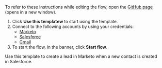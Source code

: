 To refer to these instructions while editing the flow, open the [GitHub page](https://github.com/ot4i/app-connect-templates/tree/main/resources/markdown/Create%20a%20lead%20in%20Marketo%20when%20a%20new%20contact%20is%20created%20in%20Salesforce_instructions.md) (opens in a new window).

1. Click **Use this templatew** to start using the template.
2. Connect to the following accounts by using your credentials:
   - [Marketo](https://ibm.biz/appconnect-marketo)
   - [Salesforce](https://ibm.biz/ach2salesforce)
   - [Gmail](https://ibm.biz/acgmail)
3. To start the flow, in the banner, click **Start flow**.


Use this template to create a lead in Marketo when a new contact is created in Salesforce.






